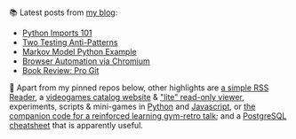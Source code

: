 
📚 Latest posts from <a href="https://blog.kartones.net/">my blog</a>:

<!--START_SECTION:blogposts-->
* [Python Imports 101](https:&#x2F;&#x2F;blog.kartones.net&#x2F;post&#x2F;python-imports-101&#x2F;)
* [Two Testing Anti-Patterns](https:&#x2F;&#x2F;blog.kartones.net&#x2F;post&#x2F;two-testing-anti-patterns&#x2F;)
* [Markov Model Python Example](https:&#x2F;&#x2F;blog.kartones.net&#x2F;post&#x2F;markov-model-python-example&#x2F;)
* [Browser Automation via Chromium](https:&#x2F;&#x2F;blog.kartones.net&#x2F;post&#x2F;browser-automation-via-chromium&#x2F;)
* [Book Review: Pro Git](https:&#x2F;&#x2F;blog.kartones.net&#x2F;post&#x2F;book-review-pro-git&#x2F;)
<!--END_SECTION:blogposts-->


📌 Apart from my pinned repos below, other highlights are [a simple RSS Reader](https://github.com/Kartones/pbrr#pbrr---pretty-basic-rss-reader), a [videogames catalog website](https://github.com/Kartones/finished-games#finished-games) & ["lite" read-only viewer](https://github.com/Kartones/fg-viewer#finished-games-viewer), experiments, scripts & mini-games in [Python](https://github.com/Kartones/python#python-assorted-code) and [Javascript](https://github.com/Kartones/JSAssorted#javascript-assorted-code), or [the companion code for a reinforced learning gym-retro talk](https://github.com/Kartones/mindcamp-x-gym-retro#mindcamp-x-gym-retro-talk-companion-code-and-images); and a [PostgreSQL cheatsheet](https://gist.github.com/Kartones/dd3ff5ec5ea238d4c546) that is apparently useful.

